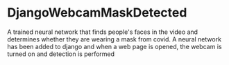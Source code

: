 # DjangoWebcamMaskDetected
A trained neural network that finds people's faces in the video and determines whether they are wearing a mask from covid. 
A neural network has been added to django and when a web page is opened, the webcam is turned on and detection is performed
